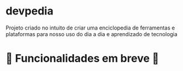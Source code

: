 # devpedia
Projeto criado no intuito de criar uma enciclopedia de ferramentas e plataformas para nosso uso do dia a dia e aprendizado de tecnologia

# 🚧 Funcionalidades em breve 🚧

